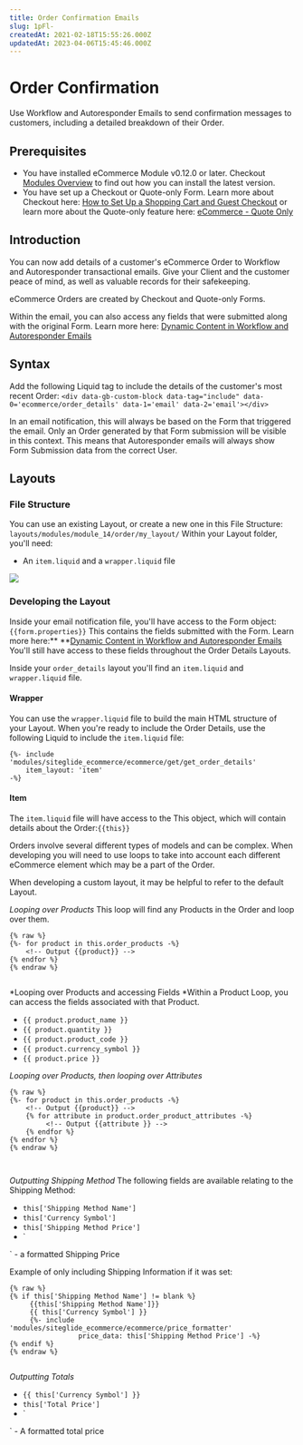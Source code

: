 ```yaml
---
title: Order Confirmation Emails
slug: 1pFl-
createdAt: 2021-02-18T15:55:26.000Z
updatedAt: 2023-04-06T15:45:46.000Z
---
```


# Order Confirmation

Use Workflow and Autoresponder Emails to send confirmation messages to customers, including a detailed breakdown of their Order.

## Prerequisites

* You have installed eCommerce Module v0.12.0 or later. Checkout [Modules Overview](https://help.siteglide.com/article/131-modules-getting-started) to find out how you can install the latest version.
* You have set up a Checkout or Quote-only Form. Learn more about Checkout here: [How to Set Up a Shopping Cart and Guest Checkout](https://help.siteglide.com/article/163-how-to-set-up-a-shopping-cart-and-guest-checkout-tutorial) or learn more about the Quote-only feature here: [eCommerce - Quote Only](https://help.siteglide.com/article/172-ecommerce-quote-only-how-to-let-users-select-products-for-a-quote-instead-of-paying-immediately)

## Introduction

You can now add details of a customer's eCommerce Order to Workflow and Autoresponder transactional emails. Give your Client and the customer peace of mind, as well as valuable records for their safekeeping.

eCommerce Orders are created by Checkout and Quote-only Forms.

Within the email, you can also access any fields that were submitted along with the original Form. Learn more here: [Dynamic Content in Workflow and Autoresponder Emails](https://developers.siteglide.com/dynamic-content-in-workflow-and-autoresponder-emails)

## Syntax

Add the following Liquid tag to include the details of the customer's most recent Order: `<div data-gb-custom-block data-tag="include" data-0='ecommerce/order_details' data-1='email' data-2='email'></div>`

In an email notification, this will always be based on the Form that triggered the email. Only an Order generated by that Form submission will be visible in this context. This means that Autoresponder emails will always show Form Submission data from the correct User.

## Layouts

### File Structure

You can use an existing Layout, or create a new one in this File Structure: `layouts/modules/module_14/order/my_layout/` Within your Layout folder, you'll need:

* An `item.liquid` and a `wrapper.liquid` file

![](https://downloads.intercomcdn.com/i/o/207046919/6f3478468c19f5938db25079/image.png)

### Developing the Layout

Inside your email notification file, you'll have access to the Form object: `{{form.properties}}` This contains the fields submitted with the Form. Learn more here:\*\* \*\*[Dynamic Content in Workflow and Autoresponder Emails](https://developers.siteglide.com/dynamic-content-in-workflow-and-autoresponder-emails) You'll still have access to these fields throughout the Order Details Layouts.

Inside your `order_details` layout you'll find an `item.liquid` and `wrapper.liquid` file.

#### Wrapper

You can use the `wrapper.liquid` file to build the main HTML structure of your Layout. When you're ready to include the Order Details, use the following Liquid to include the `item.liquid` file:

```liquid
{%- include 'modules/siteglide_ecommerce/ecommerce/get/get_order_details'
    item_layout: 'item' 
-%}

```

#### Item

The `item.liquid` file will have access to the This object, which will contain details about the Order:`{{this}}`

Orders involve several different types of models and can be complex. When developing you will need to use loops to take into account each different eCommerce element which may be a part of the Order.

When developing a custom layout, it may be helpful to refer to the default Layout.

_Looping over Products_ This loop will find any Products in the Order and loop over them.

```liquid
{% raw %}
{%- for product in this.order_products -%}
    <!-- Output {{product}} -->
{% endfor %}
{% endraw %}


```

\*Looping over Products and accessing Fields \*Within a Product Loop, you can access the fields associated with that Product.

* `{{ product.product_name }}`
* `{{ product.quantity }}`
* `{{ product.product_code }}`
* `{{ product.currency_symbol }}`
* `{{ product.price }}`

_Looping over Products, then looping over Attributes_

```liquid
{% raw %}
{%- for product in this.order_products -%}
    <!-- Output {{product}} -->
    {% for attribute in product.order_product_attributes -%}
         <!-- Output {{attribute }} -->
    {% endfor %}
{% endfor %}
{% endraw %}



```

_Outputting Shipping Method_ The following fields are available relating to the Shipping Method:

* `this['Shipping Method Name']`
* `this['Currency Symbol']`
* `this['Shipping Method Price']`
* \`

\` - a formatted Shipping Price

Example of only including Shipping Information if it was set:

```liquid
{% raw %}
{% if this['Shipping Method Name'] != blank %}
     {{this['Shipping Method Name']}}
     {{ this['Currency Symbol'] }}
     {%- include 'modules/siteglide_ecommerce/ecommerce/price_formatter'   
                 price_data: this['Shipping Method Price'] -%}
{% endif %}
{% endraw %}


```

_Outputting Totals_

* `{{ this['Currency Symbol'] }}`
* `this['Total Price']`
* \`

\` - A formatted total price
